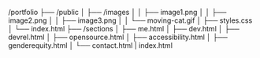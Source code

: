 /portfolio
  ├── /public
  │     ├── /images
  │     │     ├── image1.png
  │     │     ├── image2.png
  │     │     ├── image3.png
  │     │     └── moving-cat.gif
  │     ├── styles.css
  │     └── index.html
  ├── /sections
  │     ├── me.html
  │     ├── dev.html
  │     ├── devrel.html
  │     ├── opensource.html
  │     ├── accessibility.html
  │     ├── genderequity.html
  │     └── contact.html
  |  index.html

